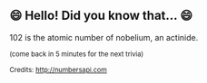 ## :smile: Hello! Did you know that... :smile:
102 is the atomic number of nobelium, an actinide.

<sup>(come back in 5 minutes for the next trivia)</sup>


<sup>Credits: http://numbersapi.com</sup>
